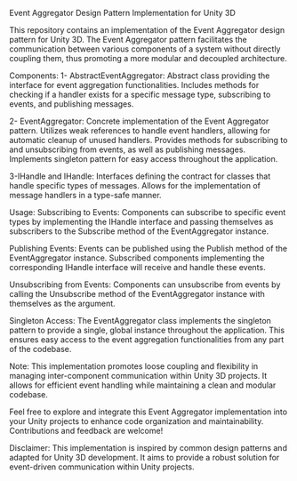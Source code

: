 Event Aggregator Design Pattern Implementation for Unity 3D

This repository contains an implementation of the Event Aggregator design pattern for Unity 3D. The Event Aggregator pattern facilitates the communication between various components of a system without directly coupling them, thus promoting a more modular and decoupled architecture.

Components:
1- AbstractEventAggregator:
Abstract class providing the interface for event aggregation functionalities.
Includes methods for checking if a handler exists for a specific message type, subscribing to events, and publishing messages.

2- EventAggregator:
Concrete implementation of the Event Aggregator pattern.
Utilizes weak references to handle event handlers, allowing for automatic cleanup of unused handlers.
Provides methods for subscribing to and unsubscribing from events, as well as publishing messages.
Implements singleton pattern for easy access throughout the application.

3-IHandle and IHandle<TMessage>:
Interfaces defining the contract for classes that handle specific types of messages.
Allows for the implementation of message handlers in a type-safe manner.

Usage:
Subscribing to Events: Components can subscribe to specific event types by implementing the IHandle<TMessage> interface and passing themselves as subscribers to the Subscribe method of the EventAggregator instance.

Publishing Events: Events can be published using the Publish method of the EventAggregator instance. Subscribed components implementing the corresponding IHandle<TMessage> interface will receive and handle these events.

Unsubscribing from Events: Components can unsubscribe from events by calling the Unsubscribe method of the EventAggregator instance with themselves as the argument.

Singleton Access:
The EventAggregator class implements the singleton pattern to provide a single, global instance throughout the application. This ensures easy access to the event aggregation functionalities from any part of the codebase.

Note:
This implementation promotes loose coupling and flexibility in managing inter-component communication within Unity 3D projects. It allows for efficient event handling while maintaining a clean and modular codebase.

Feel free to explore and integrate this Event Aggregator implementation into your Unity projects to enhance code organization and maintainability. Contributions and feedback are welcome!

Disclaimer: This implementation is inspired by common design patterns and adapted for Unity 3D development. It aims to provide a robust solution for event-driven communication within Unity projects.
